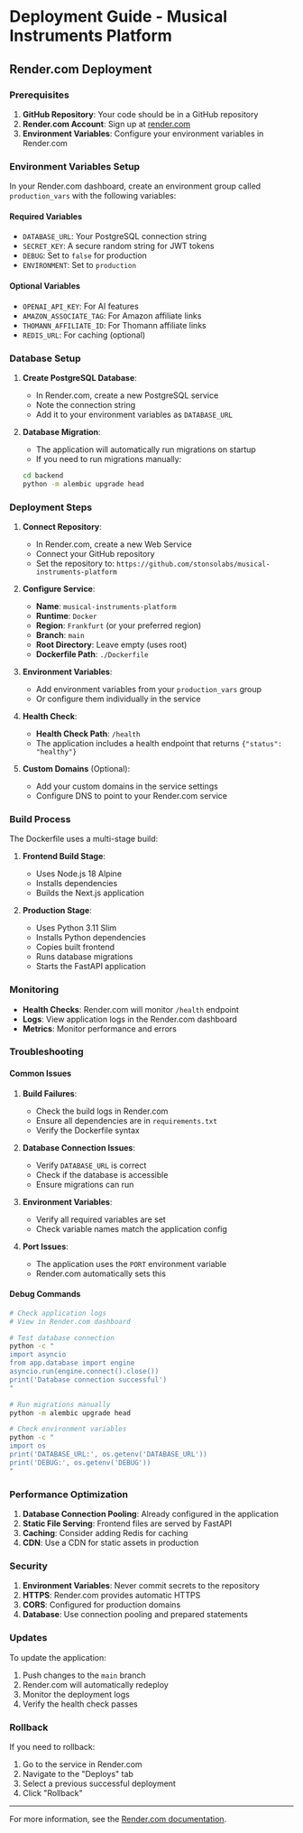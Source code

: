# Deployment Guide - Musical Instruments Platform

## Render.com Deployment

### Prerequisites

1. **GitHub Repository**: Your code should be in a GitHub repository
2. **Render.com Account**: Sign up at [render.com](https://render.com)
3. **Environment Variables**: Configure your environment variables in Render.com

### Environment Variables Setup

In your Render.com dashboard, create an environment group called `production_vars` with the following variables:

#### Required Variables
- `DATABASE_URL`: Your PostgreSQL connection string
- `SECRET_KEY`: A secure random string for JWT tokens
- `DEBUG`: Set to `false` for production
- `ENVIRONMENT`: Set to `production`

#### Optional Variables
- `OPENAI_API_KEY`: For AI features
- `AMAZON_ASSOCIATE_TAG`: For Amazon affiliate links
- `THOMANN_AFFILIATE_ID`: For Thomann affiliate links
- `REDIS_URL`: For caching (optional)

### Database Setup

1. **Create PostgreSQL Database**:
   - In Render.com, create a new PostgreSQL service
   - Note the connection string
   - Add it to your environment variables as `DATABASE_URL`

2. **Database Migration**:
   - The application will automatically run migrations on startup
   - If you need to run migrations manually:
   ```bash
   cd backend
   python -m alembic upgrade head
   ```

### Deployment Steps

1. **Connect Repository**:
   - In Render.com, create a new Web Service
   - Connect your GitHub repository
   - Set the repository to: `https://github.com/stonsolabs/musical-instruments-platform`

2. **Configure Service**:
   - **Name**: `musical-instruments-platform`
   - **Runtime**: `Docker`
   - **Region**: `Frankfurt` (or your preferred region)
   - **Branch**: `main`
   - **Root Directory**: Leave empty (uses root)
   - **Dockerfile Path**: `./Dockerfile`

3. **Environment Variables**:
   - Add environment variables from your `production_vars` group
   - Or configure them individually in the service

4. **Health Check**:
   - **Health Check Path**: `/health`
   - The application includes a health endpoint that returns `{"status": "healthy"}`

5. **Custom Domains** (Optional):
   - Add your custom domains in the service settings
   - Configure DNS to point to your Render.com service

### Build Process

The Dockerfile uses a multi-stage build:

1. **Frontend Build Stage**:
   - Uses Node.js 18 Alpine
   - Installs dependencies
   - Builds the Next.js application

2. **Production Stage**:
   - Uses Python 3.11 Slim
   - Installs Python dependencies
   - Copies built frontend
   - Runs database migrations
   - Starts the FastAPI application

### Monitoring

- **Health Checks**: Render.com will monitor `/health` endpoint
- **Logs**: View application logs in the Render.com dashboard
- **Metrics**: Monitor performance and errors

### Troubleshooting

#### Common Issues

1. **Build Failures**:
   - Check the build logs in Render.com
   - Ensure all dependencies are in `requirements.txt`
   - Verify the Dockerfile syntax

2. **Database Connection Issues**:
   - Verify `DATABASE_URL` is correct
   - Check if the database is accessible
   - Ensure migrations can run

3. **Environment Variables**:
   - Verify all required variables are set
   - Check variable names match the application config

4. **Port Issues**:
   - The application uses the `PORT` environment variable
   - Render.com automatically sets this

#### Debug Commands

```bash
# Check application logs
# View in Render.com dashboard

# Test database connection
python -c "
import asyncio
from app.database import engine
asyncio.run(engine.connect().close())
print('Database connection successful')
"

# Run migrations manually
python -m alembic upgrade head

# Check environment variables
python -c "
import os
print('DATABASE_URL:', os.getenv('DATABASE_URL'))
print('DEBUG:', os.getenv('DEBUG'))
"
```

### Performance Optimization

1. **Database Connection Pooling**: Already configured in the application
2. **Static File Serving**: Frontend files are served by FastAPI
3. **Caching**: Consider adding Redis for caching
4. **CDN**: Use a CDN for static assets in production

### Security

1. **Environment Variables**: Never commit secrets to the repository
2. **HTTPS**: Render.com provides automatic HTTPS
3. **CORS**: Configured for production domains
4. **Database**: Use connection pooling and prepared statements

### Updates

To update the application:

1. Push changes to the `main` branch
2. Render.com will automatically redeploy
3. Monitor the deployment logs
4. Verify the health check passes

### Rollback

If you need to rollback:

1. Go to the service in Render.com
2. Navigate to the "Deploys" tab
3. Select a previous successful deployment
4. Click "Rollback"

---

For more information, see the [Render.com documentation](https://render.com/docs).

